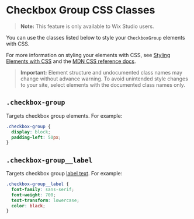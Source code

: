 <!-- This article was published using the Doc Push single-sourcing tool. Any changes to this article MUST be made in the source file. Find it at www.github.com/wix-private/velo-docs.-->

# Checkbox Group CSS Classes

> **Note:** This feature is only available to Wix Studio users.

You can use the classes listed below
to style your `CheckboxGroup` elements with CSS.

For more information on styling your elements with CSS, see
[Styling Elements with CSS]($w/styling-elements-with-css) and the
[MDN CSS reference docs](https://developer.mozilla.org/en-US/docs/Learn/CSS).

<blockquote class="important">

__Important:__
Element structure and undocumented class names
may change without advance warning.
To avoid unintended style changes to your site,
select elements with the documented class names only.

</blockquote>

## `.checkbox-group`

Targets checkbox group elements.
For example:

```css
.checkbox-group {
  display: block;
  padding-left: 50px;
}
```

## `.checkbox-group__label`

Targets checkbox group [label text]($w/checkboxgroup/label).
For example:

```css
.checkbox-group__label {
  font-family: sans-serif;
  font-weight: 700;
  text-transform: lowercase;
  color: black;
}
```

